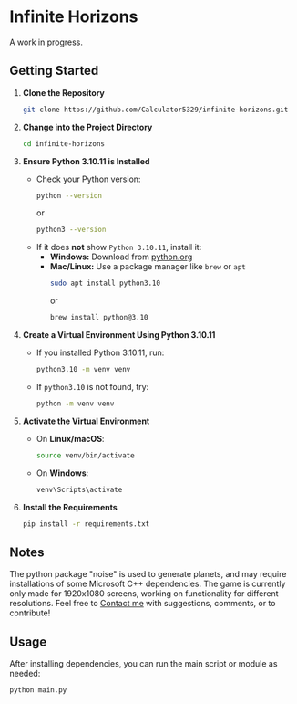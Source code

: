 # Infinite Horizons

A work in progress.

## Getting Started

1. **Clone the Repository**  
   ```bash
   git clone https://github.com/Calculator5329/infinite-horizons.git
   ```
   
2. **Change into the Project Directory**  
   ```bash
   cd infinite-horizons
   ```

3. **Ensure Python 3.10.11 is Installed**
   - Check your Python version:
     ```bash
     python --version
     ```
     or
     ```bash
     python3 --version
     ```
   - If it does **not** show `Python 3.10.11`, install it:
     - **Windows:** Download from [python.org](https://www.python.org/downloads/release/python-31011/)
     - **Mac/Linux:** Use a package manager like `brew` or `apt`
       ```bash
       sudo apt install python3.10
       ```
       or
       ```bash
       brew install python@3.10
       ```

4. **Create a Virtual Environment Using Python 3.10.11**
   - If you installed Python 3.10.11, run:
     ```bash
     python3.10 -m venv venv
     ```
   - If `python3.10` is not found, try:
     ```bash
     python -m venv venv
     ```

5. **Activate the Virtual Environment**  
   - On **Linux/macOS**:
     ```bash
     source venv/bin/activate
     ```
   - On **Windows**:
     ```bash
     venv\Scripts\activate
     ```

6. **Install the Requirements**  
   ```bash
   pip install -r requirements.txt
   ```
## Notes
The python package "noise" is used to generate planets, and may require installations of some Microsoft C++ dependencies.
The game is currently only made for 1920x1080 screens, working on functionality for different resolutions.
Feel free to [Contact me](ethangates5329@gmail.com) with suggestions, comments, or to contribute!


## Usage

After installing dependencies, you can run the main script or module as needed:
```bash
python main.py
```
